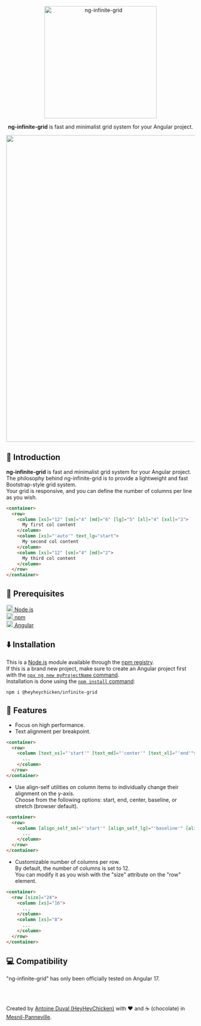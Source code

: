 <div align="center">

<img src="https://raw.githubusercontent.com/HeyHeyChicken/ng-infinite-grid/main/.github/logo.png" alt="ng-infinite-grid" width="300">

**ng-infinite-grid** is fast and minimalist grid system for your Angular project.<br>
</div>
<div align="center">
<img width="820px" src="https://raw.githubusercontent.com/HeyHeyChicken/ng-infinite-grid/main/.github/video.gif">
</div>

## 👋 Introduction

**ng-infinite-grid** is fast and minimalist grid system for your Angular project.<br>
The philosophy behind ng-infinite-grid is to provide a lightweight and fast Bootstrap-style grid system.<br>
Your grid is responsive, and you can define the number of columns per line as you wish.<br>
```html
<container>
  <row>
    <column [xs]="12" [sm]="4" [md]="6" [lg]="5" [xl]="4" [xxl]="3">
      My first col content
    </column>
    <column [xs]="'auto'" text_lg="start">
      My second col content
    </column>
    <column [xs]="12" [sm]="4" [md]="2">
      My third col content
    </column>
  </row>
</container>
```

## 🔧 Prerequisites

[<img src="https://raw.githubusercontent.com/HeyHeyChicken/ng-infinite-grid/main/.github/nodeJSLogo.png" width="18" /> Node.js](//nodejs.org/)<br/>
[<img src="https://raw.githubusercontent.com/HeyHeyChicken/ng-infinite-grid/main/.github/npmLogo.png" width="18" /> npm](//npmjs.com/)<br/>
[<img src="https://raw.githubusercontent.com/HeyHeyChicken/ng-infinite-grid/main/.github/angularLogo.png" width="18" /> Angular](//angular.io/)<br/>

## ⬇️ Installation

This is a [Node.js](//nodejs.org/en/) module available through the [npm registry](//www.npmjs.com/).<br>
If this is a brand new project, make sure to create an Angular project first with the [`npx ng new myProjectName` command](//angular.io/tutorial/tour-of-heroes/toh-pt0).<br>
Installation is done using the [`npm install` command](//docs.npmjs.com/getting-started/installing-npm-packages-locally):

```console
npm i @heyheychicken/infinite-grid
```

## 💼 Features

<ul>
  <li>Focus on high performance.</li>
  <li>Text alignment per breakpoint.</li>
</ul>

```html
<container>
  <row>
    <column [text_xs]="'start'" [text_md]="'center'" [text_xl]="'end'">
      ...
    </column>
  </row>
</container>
```

<ul>
  <li>Use align-self utilities on column items to individually change their alignment on the y-axis.<br/>Choose from the following options: start, end, center, baseline, or stretch (browser default).</li>
</ul>

```html
<container>
  <row>
    <column [align_self_sm]="'start'" [align_self_lg]="'baseline'" [align_self_xxl]="'end'">
      ...
    </column>
  </row>
</container>
```

<ul>
  <li>Customizable number of columns per row.<br/>By default, the number of columns is set to 12.<br/>You can modify it as you wish with the "size" attribute on the "row" element.</li>
</ul>

```html
<container>
  <row [size]="24">
    <column [xs]="16">
      ...
    </column>
    <column [xs]="8">
      ...
    </column>
  </row>
</container>
```

## 💻 Compatibility

"ng-infinite-grid" has only been officially tested on Angular 17.

<br>
<br>

Created by [Antoine Duval (HeyHeyChicken)](//antoine.cuffel.fr) with ❤ and ☕ (chocolate) in [Mesnil-Panneville](//en.wikipedia.org/wiki/Mesnil-Panneville).